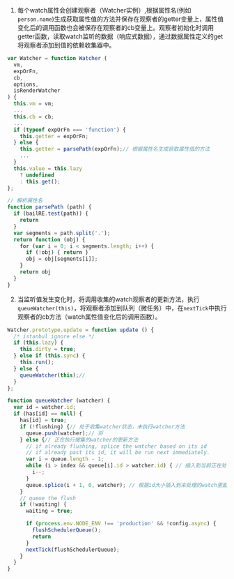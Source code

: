 1. 每个watch属性会创建观察者（Watcher实例）,根据属性名(例如`person.name`)生成获取属性值的方法并保存在观察者的getter变量上，属性值变化后的调用函数也会被保存在观察者的cb变量上。观察者初始化时调用getter函数，读取watch监听的数据（响应式数据），通过数据属性定义的get将观察者添加到值的依赖收集器中。

```javascript
var Watcher = function Watcher (
  vm,
  expOrFn,
  cb,
  options,
  isRenderWatcher
) {
  this.vm = vm;
  ...
  this.cb = cb;
  ...
  if (typeof expOrFn === 'function') {
    this.getter = expOrFn;
  } else {
    this.getter = parsePath(expOrFn);// 根据属性名生成获取属性值的方法
    ...
  }
  this.value = this.lazy
    ? undefined
    : this.get();
};
```

```javascript
// 解析属性名
function parsePath (path) {
  if (bailRE.test(path)) {
    return
  }
  var segments = path.split('.');
  return function (obj) {
    for (var i = 0; i < segments.length; i++) {
      if (!obj) { return }
      obj = obj[segments[i]];
    }
    return obj
  }
}
```

2. 当监听值发生变化时，将调用收集的watch观察者的更新方法，执行`queueWatcher(this)`，将观察者添加到队列（微任务）中，在`nextTick`中执行观察者的cb方法（watch属性值变化后的调用函数）。

```javascript
Watcher.prototype.update = function update () {
  /* istanbul ignore else */
  if (this.lazy) {
    this.dirty = true;
  } else if (this.sync) {
    this.run();
  } else {
    queueWatcher(this);//
  }
};
```

```javascript
function queueWatcher (watcher) {
  var id = watcher.id;
  if (has[id] == null) {
    has[id] = true;
    if (!flushing) {// 处于收集watcher状态，未执行watcher方法
      queue.push(watcher);// 将
    } else {// 正在执行搜集的watcher的更新方法
      // if already flushing, splice the watcher based on its id
      // if already past its id, it will be run next immediately.
      var i = queue.length - 1;
      while (i > index && queue[i].id > watcher.id) { // 插入到当前正在处理的wacher后面，且正好id要大于前面id
        i--;
      }
      queue.splice(i + 1, 0, watcher); // 根据id大小插入到未处理的watch里面
    }
    // queue the flush
    if (!waiting) {
      waiting = true;

      if (process.env.NODE_ENV !== 'production' && !config.async) {
        flushSchedulerQueue();
        return
      }
      nextTick(flushSchedulerQueue);
    }
  }
}
```